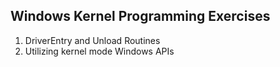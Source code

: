 Windows Kernel Programming Exercises
---

1. DriverEntry and Unload Routines
2. Utilizing kernel mode Windows APIs
